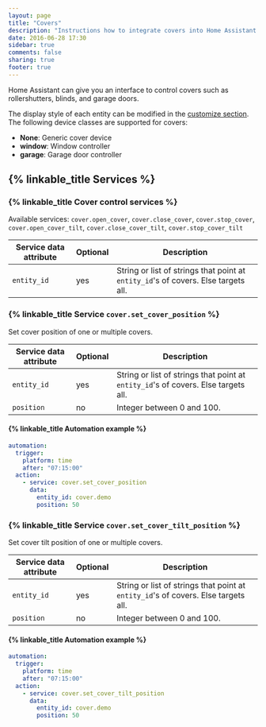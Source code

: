 ```yaml
---
layout: page
title: "Covers"
description: "Instructions how to integrate covers into Home Assistant."
date: 2016-06-28 17:30
sidebar: true
comments: false
sharing: true
footer: true
---
```


Home Assistant can give you an interface to control covers such as rollershutters, blinds, and garage doors.

The display style of each entity can be modified in the [customize section](/getting-started/customizing-devices/). The following device classes are supported for covers:

- **None**: Generic cover device
- **window**: Window controller
- **garage**: Garage door controller

## {% linkable_title Services %}

### {% linkable_title Cover control services %}
Available services: `cover.open_cover`, `cover.close_cover`, `cover.stop_cover`, `cover.open_cover_tilt`, `cover.close_cover_tilt`, `cover.stop_cover_tilt`

| Service data attribute | Optional | Description |
| ---------------------- | -------- | ----------- |
| `entity_id` | yes | String or list of strings that point at `entity_id`'s of covers. Else targets all.

### {% linkable_title Service `cover.set_cover_position` %}

Set cover position of one or multiple covers.

| Service data attribute | Optional | Description |
| ---------------------- | -------- | ----------- |
| `entity_id` | yes | String or list of strings that point at `entity_id`'s of covers. Else targets all.
| `position` | no | Integer between 0 and 100.

#### {% linkable_title Automation example  %}

```yaml
automation:
  trigger:
    platform: time
    after: "07:15:00"
  action:
    - service: cover.set_cover_position
      data:
        entity_id: cover.demo
        position: 50
```

### {% linkable_title Service `cover.set_cover_tilt_position` %}

Set cover tilt position of one or multiple covers.

| Service data attribute | Optional | Description |
| ---------------------- | -------- | ----------- |
| `entity_id` | yes | String or list of strings that point at `entity_id`'s of covers. Else targets all.
| `position` | no | Integer between 0 and 100.

#### {% linkable_title Automation example  %}

```yaml
automation:
  trigger:
    platform: time
    after: "07:15:00"
  action:
    - service: cover.set_cover_tilt_position
      data:
        entity_id: cover.demo
        position: 50
```
